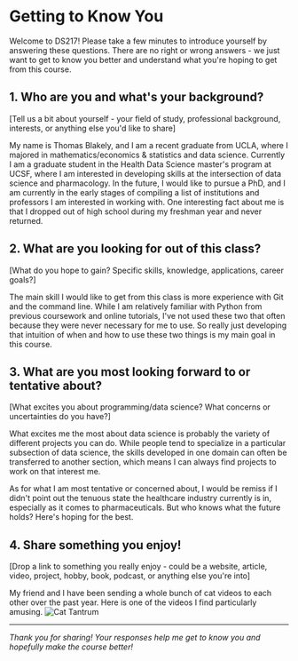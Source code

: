 # Getting to Know You

Welcome to DS217! Please take a few minutes to introduce yourself by answering these questions. There are no right or wrong answers - we just want to get to know you better and understand what you're hoping to get from this course.

## 1. Who are you and what's your background?
[Tell us a bit about yourself - your field of study, professional background, interests, or anything else you'd like to share]

My name is Thomas Blakely, and I am a recent graduate from UCLA, where I majored in mathematics/economics & statistics and data science. Currently I am a graduate student in the Health Data Science master's program at UCSF, where I am interested in developing skills at the intersection of data science and pharmacology. In the future, I would like to pursue a PhD, and I am currently in the early stages of compiling a list of institutions and professors I am interested in working with. One interesting fact about me is that I dropped out of high school during my freshman year and never returned. 

## 2. What are you looking for out of this class?
[What do you hope to gain? Specific skills, knowledge, applications, career goals?]

The main skill I would like to get from this class is more experience with Git and the command line. While I am relatively familiar with Python from previous coursework and online tutorials, I've not used these two that often because they were never necessary for me to use. So really just developing that intuition of when and how to use these two things is my main goal in this course.

## 3. What are you most looking forward to or tentative about?
[What excites you about programming/data science? What concerns or uncertainties do you have?]

What excites me the most about data science is probably the variety of different projects you can do. While people tend to specialize in a particular subsection of data science, the skills developed in one domain can often be transferred to another section, which means I can always find projects to work on that interest me.

As for what I am most tentative or concerned about, I would be remiss if I didn't point out the tenuous state the healthcare industry currently is in, especially as it comes to pharmaceuticals. But who knows what the future holds? Here's hoping for the best.

## 4. Share something you enjoy!
[Drop a link to something you really enjoy - could be a website, article, video, project, hobby, book, podcast, or anything else you're into]

My friend and I have been sending a whole bunch of cat videos to each other over the past year. Here is one of the videos I find particularly amusing. ![Cat Tantrum](https://youtube.com/shorts/BnAMotPrY3U?si=d9_KLeCtHEXAeibU)

---

*Thank you for sharing! Your responses help me get to know you and hopefully make the course better!*